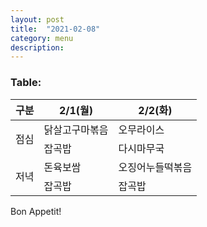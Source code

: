 ```yaml
---
layout: post
title:  "2021-02-08"
category: menu
description: 
---
```



### Table:

<table class="tg">
<thead>
  <tr>
    <th class="tg-0lax">구분</th>
    <th class="tg-0lax">2/1(월)</th>
    <th class="tg-0lax">2/2(화)</th>
  </tr>
</thead>
<tbody>
  <tr>
    <td class="tg-0lax" rowspan="2">점심</td>
    <td class="tg-0lax">닭살고구마볶음</td>
    <td class="tg-0lax">오무라이스</td>
  </tr>
  <tr>
    <td class="tg-0lax">잡곡밥</td>
    <td class="tg-0lax">다시마무국</td>
  </tr>
  <tr>
    <td class="tg-0lax" rowspan="2">저녁</td>
    <td class="tg-0lax">돈육보쌈</td>
    <td class="tg-0lax">오징어누들떡볶음</td>
  </tr>
  <tr>
    <td class="tg-0lax">잡곡밥</td>
    <td class="tg-0lax">잡곡밥</td>
  </tr>
</tbody>
</table>

Bon Appetit!

